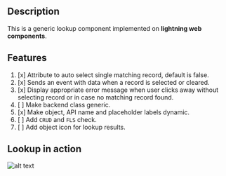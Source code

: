 ## Description

This is a generic lookup component implemented on **lightning web components**.

## Features

1. [x] Attribute to auto select single matching record, default is false.
2. [x] Sends an event with data when a record is selected or cleared.
3. [x] Display appropriate error message when user clicks away without selecting record or in case no matching record found.
4. [ ] Make backend class generic.
5. [x] Make object, API name and placeholder labels dynamic.
6. [ ] Add `CRUD` and `FLS` check.
7. [ ] Add object icon for lookup results.

## Lookup in action

![alt text](https://github.com/rahuls91221/lwc-lookup/blob/develop/resources/gifs/example0704.gif "Working Example")
